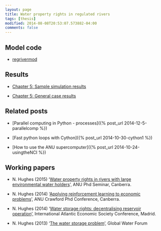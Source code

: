 ```yaml
---
layout: page
title: Water property rights in regulated rivers
tags: [thesis]
modified: 2014-08-08T20:53:07.573882-04:00
comments: false
---
```


Model code
----------

- [regrivermod](https://github.com/nealbob/regrivermod)

Results
-------

- [Chapter 5: Sample simulation results](http://nbviewer.ipython.org/github/nealbob/nealbob.github.io/blob/master/code/ch5timeseries.ipynb)

- [Chapter 5: General case results](https://public.tableau.com/views/chapter5_0/Story1?:embed=y&:showTabs=y&:display_count=yes)

Related posts
-------------
- [Parallel computing in Python - processes]({% post_url 2014-12-5-parallelcomp %})

- [Fast python loops with Cython]({% post_url 2014-10-30-cython1 %})

- [How to use the ANU supercomputer]({% post_url 2014-10-24-usingtheNCI %})

Working papers
--------------

- N. Hughes (2015) ‘[Water property rights in rivers with large environmental water holders](EWH_article.pdf)’, ANU Phd Seminar, Canberra.

- N. Hughes (2014) ‘[Applying reinforcement learning to economic problems](RL_article.pdf)’, ANU Crawford Phd Conference, Canberra.

- N. Hughes (2014) ‘[Water storage rights: decentralising reservoir operation](storagerights.pdf)’, International Atlantic Economic Society Conference, Madrid.

- N. Hughes (2013) ‘[The water storage problem](http://www.globalwaterforum.org/2013/12/09/the-water-storage-problem/)’, Global Water Forum


